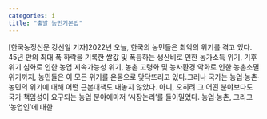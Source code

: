 ```yaml
---
categories: i
title: "출발 농민기본법"
---
```

[한국농정신문 강선일 기자]2022년 오늘, 한국의 농민들은 최악의 위기를 겪고 있다. 45년 만의 최대 폭 하락을 기록한 쌀값 및 폭등하는 생산비로 인한 농가소득 위기, 기후위기 심화로 인한 농업 지속가능성 위기, 농촌 고령화 및 농사환경 악화로 인한 농촌소멸 위기까지, 농민들은 이 모든 위기를 온몸으로 맞닥뜨리고 있다.그러나 국가는 농업·농촌·농민의 위기에 대해 어떤 근본대책도 내놓지 않았다. 아니, 오히려 그 어떤 분야보다도 국가 책임성이 요구되는 농업 분야에마저 ‘시장논리’를 들이밀었다. 농업·농촌, 그리고 ‘농업인’에 대한